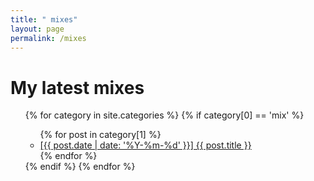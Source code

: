 ```yaml
---
title: " mixes"
layout: page
permalink: /mixes
---
```


# My latest mixes

<ul>
  {% for category in site.categories %}
    {% if category[0] == 'mix' %}
      <ul>
      {% for post in category[1] %}
        <li>
          <a href="{{ post.url | relative_url }}">[{{ post.date | date: '%Y-%m-%d' }}] {{ post.title }}</a>
        </li>
      {% endfor %}
      </ul>
    {% endif %}
  {% endfor %}
</ul>
